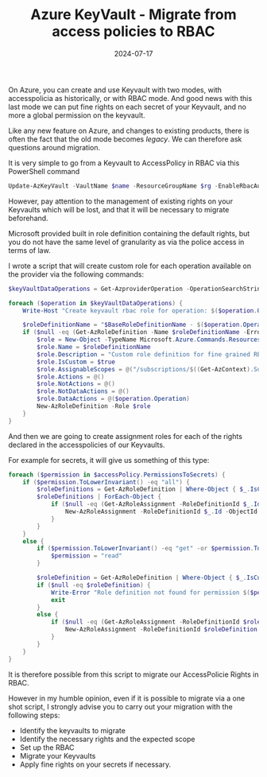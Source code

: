 ﻿---
layout: post
title: Azure KeyVault - Migrate from access policies to RBAC
date: 2024-07-17
categories: [ "Azure", "KeyVault" ]
githubcommentIdtoreplace: 
---

On Azure, you can create and use Keyvault with two modes, with accesspolicia as historically, or with RBAC mode. And good news with this last mode we can put fine rights on each secret of your Keyvault, and no more a global permission on the keyvault.

Like any new feature on Azure, and changes to existing products, there is often the fact that the old mode becomes _legacy_. We can therefore ask questions around migration.

It is very simple to go from a Keyvault to AccessPolicy in RBAC via this PowerShell command

```powershell
Update-AzKeyVault -VaultName $name -ResourceGroupName $rg -EnableRbacAuthorization $true 
```

However, pay attention to the management of existing rights on your Keyvaults which will be lost, and that it will be necessary to migrate beforehand.

Microsoft provided built in role definition containing the default rights, but you do not have the same level of granularity as via the police access in terms of law.

I wrote a script that will create custom role for each operation available on the provider via the following commands:

```powershell
$keyVaultDataOperations = Get-AzproviderOperation -OperationSearchString 'Microsoft.keyvault/vaults/*' | Where { $_.IsDataAction } 

foreach ($operation in $keyVaultDataOperations) {
    Write-Host "Create keyvault rbac role for operation: $($operation.Operation)"

    $roleDefinitionName = "$BaseRoleDefinitionName - $($operation.OperationName)"
    if ($null -eq (Get-AzRoleDefinition -Name $roleDefinitionName -ErrorAction SilentlyContinue)) {
        $role = New-Object -TypeName Microsoft.Azure.Commands.Resources.Models.Authorization.PSRoleDefinition 
        $role.Name = $roleDefinitionName
        $role.Description = "Custom role definition for fine grained RBAC KeyVault operation $($operation.Operation) - $($operation.Description)"
        $role.IsCustom = $true
        $role.AssignableScopes = @("/subscriptions/$((Get-AzContext).Subscription.Id)")
        $role.Actions = @()
        $role.NotActions = @()
        $role.NotDataActions = @()
        $role.DataActions = @($operation.Operation)
        New-AzRoleDefinition -Role $role
    } 
}
```

And then we are going to create assignment roles for each of the rights declared in the accesspolicies of our Keyvaults.

For example for secrets, it will give us something of this type:

```powershell
foreach ($permission in $accessPolicy.PermissionsToSecrets) {
    if ($permission.ToLowerInvariant() -eq "all") {
        $roleDefinitions = Get-AzRoleDefinition | Where-Object { $_.IsCustom -and $_.Description.ToLowerInvariant().Contains('microsoft.keyvault/vaults/secrets') }
        $roleDefinitions | ForEach-Object { 
            if ($null -eq (Get-AzRoleAssignment -RoleDefinitionId $_.Id -ObjectId $accessPolicy.ObjectId -Scope $vault.ResourceId -ErrorAction SilentlyContinue)) {
                New-AzRoleAssignment -RoleDefinitionId $_.Id -ObjectId $accessPolicy.ObjectId -Scope $vault.ResourceId
            }
        }
    }
    else {
        if ($permission.ToLowerInvariant() -eq "get" -or $permission.ToLowerInvariant() -eq "list") {
            $permission = "read"
        }

        $roleDefinition = Get-AzRoleDefinition | Where-Object { $_.IsCustom -and $_.Description.ToLowerInvariant().Contains("microsoft.keyvault/vaults/secrets/$($permission.ToLowerInvariant())") }
        if ($null -eq $roleDefinition) {
            Write-Error "Role definition not found for permission $($permission)"
            exit
        }
        else {
            if ($null -eq (Get-AzRoleAssignment -RoleDefinitionId $roleDefinition.Id -ObjectId $accessPolicy.ObjectId -Scope $vault.ResourceId -ErrorAction SilentlyContinue)) {
                New-AzRoleAssignment -RoleDefinitionId $roleDefinition.Id -ObjectId $accessPolicy.ObjectId -Scope $vault.ResourceId
            }
        }
    }
}
```

It is therefore possible from this script to migrate our AccessPolicie Rights in RBAC.

However in my humble opinion, even if it is possible to migrate via a one shot script, I strongly advise you to carry out your migration with the following steps:

- Identify the keyvaults to migrate
- Identify the necessary rights and the expected scope
- Set up the RBAC
- Migrate your Keyvaults
- Apply fine rights on your secrets if necessary.


